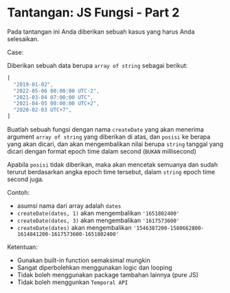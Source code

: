 # Tantangan: JS Fungsi - Part 2

Pada tantangan ini Anda diberikan sebuah kasus yang harus Anda selesaikan.

Case:

Diberikan sebuah data berupa `array of string` sebagai berikut:
```js
[
  "2019-01-02",
  "2022-05-06 00:00:00 UTC-2",
  "2021-03-04 07:00:00 UTC",
  "2021-04-05 00:00:00 UTC+2",
  "2020-02-03 UTC+7",
]
```

Buatlah sebuah fungsi dengan nama `createDate` yang akan menerima argument `array of string` yang diberikan di atas, dan `posisi` ke berapa yang akan dicari, dan akan mengembalikan nilai berupa `string` tanggal yang dicari dengan format epoch time dalam second (`BUKAN` millisecond)

Apabila `posisi` tidak diberikan, maka akan mencetak semuanya dan sudah terurut berdasarkan angka epoch time tersebut, dalam `string` epoch time second juga.

Contoh:
- asumsi nama dari array adalah `dates`
- `createDate(dates, 1)` akan mengembalikan `'1651802400'`
- `createDate(dates, 3)` akan mengembalikan `'1617573600'`
- `createDate(dates)` akan mengembalikan `'1546387200-1580662800-1614841200-1617573600-1651802400'`

Ketentuan:
- Gunakan built-in function semaksimal mungkin
- Sangat diperbolehkan menggunakan logic dan looping
- Tidak boleh menggunakan package tambahan lainnya (pure JS)
- Tidak boleh menggunkan `Temporal API`